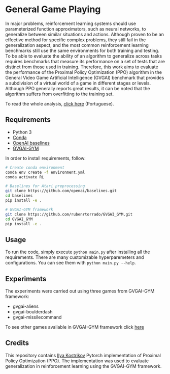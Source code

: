 # General Game Playing

In major problems, reinforcement learning systems should use parameterized function approximators, such as neural networks, to generalize between similar situations and actions. Although proven to be an effective method for specific complex problems, they still fail in the generalization aspect, and the most common reinforcement learning benchmarks still use the same environments for both training and testing. To be able to evaluate the ability of an algorithm to generalize across tasks requires benchmarks that measure its performance on a set of tests that are distinct from those used in training. Therefore, this work aims to evaluate the performance of the Proximal Policy Optimization (PPO) algorithm in the General Video Game Artificial Intelligence (GVGAI) benchmark that provides a subdivision of a virtual world of a game in different stages or levels. Although PPO generally reports great results, it can be noted that the algorithm suffers from overfitting to the training set.

To read the whole analysis, [click here](https://github.com/luanagbmartins/drl-undergrad-thesis/blob/master/MonografiaTCC.pdf) (Portuguese).

## Requirements

* Python 3 
* [Conda](https://docs.conda.io/projects/conda/en/latest/user-guide/install/)
* [OpenAI baselines](https://github.com/openai/baselines)
* [GVGAI-GYM](https://github.com/rubenrtorrado/GVGAI_GYM)

In order to install requirements, follow:

```bash
# Create conda environment
conda env create -f environment.yml
conda activate RL

# Baselines for Atari preprocessing
git clone https://github.com/openai/baselines.git
cd baselines
pip install -e .

# GVGAI-GYM framework
git clone https://github.com/rubenrtorrado/GVGAI_GYM.git
cd GVGAI_GYM
pip install -e .

```

## Usage
To run the code, simply execute `python main.py` after installing all the requirements. There are many customizable hyperparemeters and configurations. You can see them with `python main.py --help`.

## Experiments

The experiments were carried out using three games from GVGAI-GYM framework:
- gvgai-aliens
- gvgai-boulderdash
- gvgai-missilecommand

To see other games available in GVGAI-GYM framework click [here](https://github.com/rubenrtorrado/GVGAI_GYM/tree/master/gym_gvgai/envs/games)

## Credits
This repository contains [Ilya Kostrikov](https://github.com/ikostrikov/pytorch-a2c-ppo-acktr-gail) Pytorch implementation of Proximal Policy Optimization (PPO). The implementation was used to evaluate generalization in reinforcement learning using the GVGAI-GYM framework.
